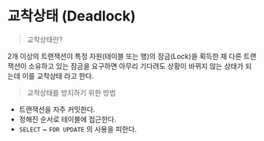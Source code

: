 # 교착상태 (Deadlock)

> 교착상태란?

2개 이상의 트랜잭션이 특정 자원(테이블 또는 행)의 잠금(Lock)을 획득한 채 다른 트랜잭션이 소유하고 있는 잠금을 요구하면 아무리 기다려도 상황이 바뀌지 않는 상태가 되는데 이를 교착상태 라고 한다.

> 교착상태를 방지하기 위한 방법

- 트랜잭션을 자주 커밋한다.
- 정해진 순서로 테이블에 접근한다.
- `SELECT` ~ `FOR UPDATE` 의 사용을 피한다.